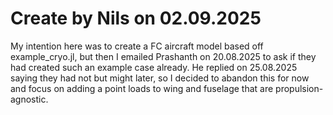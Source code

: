 # Create by Nils on 02.09.2025

My intention here was to create a FC aircraft model based off example_cryo.jl, but then I emailed Prashanth on 20.08.2025 to ask if they had created such an example case already.
He replied on 25.08.2025 saying they had not but might later, so I decided to abandon this for now and focus on adding a point loads to wing and fuselage that are propulsion-agnostic.